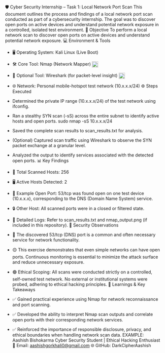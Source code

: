 🛡️ Cyber Security Internship – Task 1: Local Network Port Scan
This document outlines the process and findings of a local network port scan conducted as part of a cybersecurity internship. The goal was to discover open ports on active devices and understand potential network exposure in a controlled, isolated test environment.
🎯 Objective
To perform a local network scan to discover open ports on active devices and understand potential network exposure.
💻 Environment & Tools
 * 🖥️ Operating System: Kali Linux (Live Boot)
 * 🛠️ Core Tool: Nmap (Network Mapper) <img src="https://www.google.com/search?q=https://upload.wikimedia.org/wikipedia/commons/thumb/a/a6/Nmap_logo.svg/32px-Nmap_logo.svg.png" alt="Nmap logo" height="20" style="vertical-align:middle;">
 * 🔬 Optional Tool: Wireshark (for packet-level insight) <img src="https://www.google.com/search?q=https://upload.wikimedia.org/wikipedia/commons/thumb/8/82/Wireshark_Icon.svg/32px-Wireshark_Icon.svg.png" alt="Wireshark logo" height="20" style="vertical-align:middle;">
 * 🌐 Network: Personal mobile-hotspot test network (10.x.x.x/24)
⚙️ Steps Executed
 * Determined the private IP range (10.x.x.x/24) of the test network using ifconfig.
 * Ran a stealthy SYN scan (-sS) across the entire subnet to identify active hosts and open ports.
   sudo nmap -sS 10.x.x.x/24

 * Saved the complete scan results to scan_results.txt for analysis.
 * (Optional) Captured scan traffic using Wireshark to observe the SYN packet exchange at a granular level.
 * Analyzed the output to identify services associated with the detected open ports.
📊 Key Findings
 * 📡 Total Scanned Hosts: 256
 * 🖥️ Active Hosts Detected: 2
 * 🚪 Example Open Port: 53/tcp was found open on one test device (10.x.x.x), corresponding to the DNS (Domain Name System) service.
 * 🔒 Other Host: All scanned ports were in a closed or filtered state.
 * 📄 Detailed Logs: Refer to scan_results.txt and nmap_output.png (if included in this repository).
🧐 Security Observations
 * 🔵 The discovered 53/tcp (DNS) port is a common and often necessary service for network functionality.
 * 🟡 This exercise demonstrates that even simple networks can have open ports. Continuous monitoring is essential to minimize the attack surface and reduce unnecessary exposure.
 * 🟢 Ethical Scoping: All scans were conducted strictly on a controlled, self-owned test network. No external or institutional systems were probed, adhering to ethical hacking principles.
🧠 Learnings & Key Takeaways
 * ✅ Gained practical experience using Nmap for network reconnaissance and port scanning.
 * ✅ Developed the ability to interpret Nmap scan outputs and correlate open ports with their corresponding network services.
 * ✅ Reinforced the importance of responsible disclosure, privacy, and ethical boundaries when handling network scan data.
EXAMPLE:
Aashish Bishokarma
Cyber Security Student | Ethical Hacking Enthusiast
📧 Email: aashishgorkhali0@gmail.com
🌐 GitHub: DarkCipherAashish
